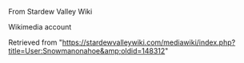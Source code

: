 From Stardew Valley Wiki

Wikimedia account

Retrieved from "https://stardewvalleywiki.com/mediawiki/index.php?title=User:Snowmanonahoe&amp;oldid=148312"